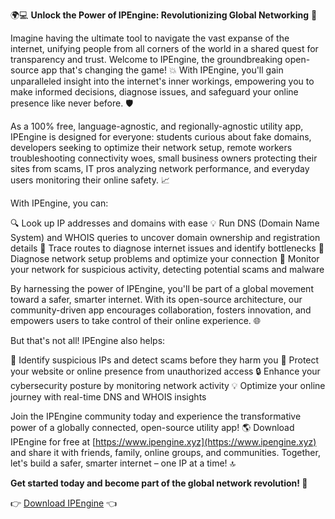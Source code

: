 🌍💻 **Unlock the Power of IPEngine: Revolutionizing Global Networking** 🚀

Imagine having the ultimate tool to navigate the vast expanse of the internet, unifying people from all corners of the world in a shared quest for transparency and trust. Welcome to IPEngine, the groundbreaking open-source app that's changing the game! 💥 With IPEngine, you'll gain unparalleled insight into the internet's inner workings, empowering you to make informed decisions, diagnose issues, and safeguard your online presence like never before. 🛡️

As a 100% free, language-agnostic, and regionally-agnostic utility app, IPEngine is designed for everyone: students curious about fake domains, developers seeking to optimize their network setup, remote workers troubleshooting connectivity woes, small business owners protecting their sites from scams, IT pros analyzing network performance, and everyday users monitoring their online safety. 📈

With IPEngine, you can:

🔍 Look up IP addresses and domains with ease
💡 Run DNS (Domain Name System) and WHOIS queries to uncover domain ownership and registration details
📍 Trace routes to diagnose internet issues and identify bottlenecks
🔧 Diagnose network setup problems and optimize your connection
🚨 Monitor your network for suspicious activity, detecting potential scams and malware

By harnessing the power of IPEngine, you'll be part of a global movement toward a safer, smarter internet. With its open-source architecture, our community-driven app encourages collaboration, fosters innovation, and empowers users to take control of their online experience. 🌐

But that's not all! IPEngine also helps:

🚫 Identify suspicious IPs and detect scams before they harm you
💪 Protect your website or online presence from unauthorized access
🔒 Enhance your cybersecurity posture by monitoring network activity
💡 Optimize your online journey with real-time DNS and WHOIS insights

Join the IPEngine community today and experience the transformative power of a globally connected, open-source utility app! 🌎 Download IPEngine for free at [https://www.ipengine.xyz](https://www.ipengine.xyz) and share it with friends, family, online groups, and communities. Together, let's build a safer, smarter internet – one IP at a time! 🔝

**Get started today and become part of the global network revolution! 🚀**

👉 [Download IPEngine](https://www.ipengine.xyz) 👈